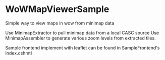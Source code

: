 # WoWMapViewerSample
Simple way to view maps in wow from minimap data

Use MinimapExtractor to pull minimap data from a local CASC source
Use MinimapAssembler to generate various zoom levels from extracted tiles.

Sample frontend implement with leaflet can be found in SampleFrontend's Index.cshmtl